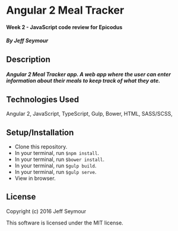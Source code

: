 # Angular 2 Meal Tracker
#### Week 2 - JavaScript code review for Epicodus  
##### By Jeff Seymour

## Description
##### Angular 2 Meal Tracker app. A web app where the user can enter information about their meals to keep track of what they ate.

## Technologies Used
Angular 2, JavaScript, TypeScript, Gulp, Bower, HTML, SASS/SCSS,

## Setup/Installation  
* Clone this repository.
* In your terminal, run `$npm install`.
* In your terminal, run `$bower install`.
* In your terminal, run `$gulp build`.
* In your terminal, run `$gulp serve`.
* View in browser.

## License
Copyright (c) 2016 Jeff Seymour

This software is licensed under the MIT license.
